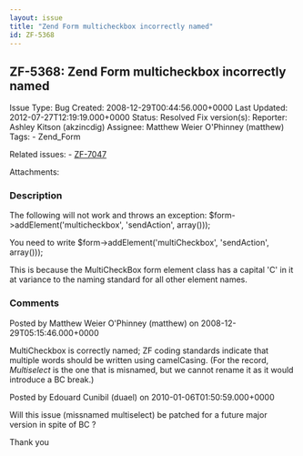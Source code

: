 ```yaml
---
layout: issue
title: "Zend Form multicheckbox incorrectly named"
id: ZF-5368
---
```


ZF-5368: Zend Form multicheckbox incorrectly named
--------------------------------------------------

 Issue Type: Bug Created: 2008-12-29T00:44:56.000+0000 Last Updated: 2012-07-27T12:19:19.000+0000 Status: Resolved Fix version(s): 
 Reporter:  Ashley Kitson (akzincdig)  Assignee:  Matthew Weier O'Phinney (matthew)  Tags: - Zend\_Form
 
 Related issues: - [ZF-7047](/issues/browse/ZF-7047)
 
 Attachments: 
### Description

The following will not work and throws an exception: $form->addElement('multicheckbox', 'sendAction', array()));

You need to write $form->addElement('multiCheckbox', 'sendAction', array()));

This is because the MultiCheckBox form element class has a capital 'C' in it at variance to the naming standard for all other element names.

 

 

### Comments

Posted by Matthew Weier O'Phinney (matthew) on 2008-12-29T05:15:46.000+0000

MultiCheckbox is correctly named; ZF coding standards indicate that multiple words should be written using camelCasing. (For the record, _Multiselect_ is the one that is misnamed, but we cannot rename it as it would introduce a BC break.)

 

 

Posted by Edouard Cunibil (duael) on 2010-01-06T01:50:59.000+0000

Will this issue (missnamed multiselect) be patched for a future major version in spite of BC ?

Thank you

 

 